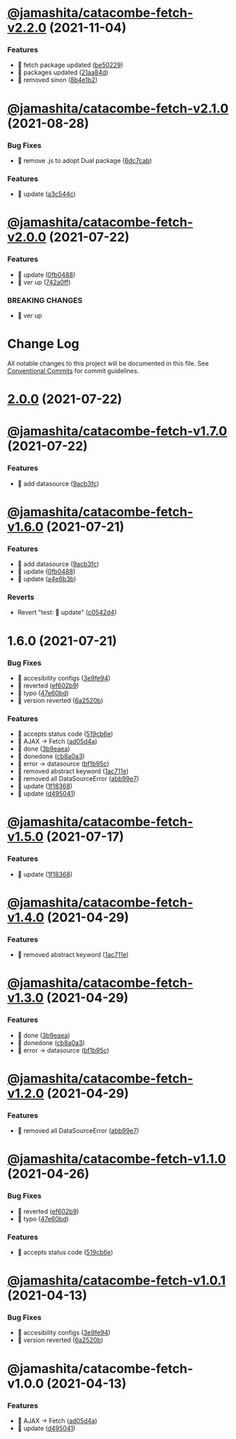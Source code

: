 # [@jamashita/catacombe-fetch-v2.2.0](https://github.com/jamashita/catacombe/compare/@jamashita/catacombe-fetch-v2.1.0...@jamashita/catacombe-fetch-v2.2.0) (2021-11-04)


### Features

* 🎸 fetch package updated ([be50229](https://github.com/jamashita/catacombe/commit/be50229fbe9068afd86e0e67c7c50ec6e1140de3))
* 🎸 packages updated ([21aa84d](https://github.com/jamashita/catacombe/commit/21aa84d03a0d9a0524c46106cb46591df7c0bb69))
* 🎸 removed sinon ([8b4e1b2](https://github.com/jamashita/catacombe/commit/8b4e1b2e5e2ef59d93859da68b92d3c5dd99acc1))

# [@jamashita/catacombe-fetch-v2.1.0](https://github.com/jamashita/catacombe/compare/@jamashita/catacombe-fetch-v2.0.0...@jamashita/catacombe-fetch-v2.1.0) (2021-08-28)


### Bug Fixes

* 🐛 remove .js to adopt Dual package ([6dc7cab](https://github.com/jamashita/catacombe/commit/6dc7cab884d1d9e008fa1d7fdc3857c6854a2d6a))


### Features

* 🎸 update ([a3c544c](https://github.com/jamashita/catacombe/commit/a3c544c5eef23789181c82957ada8cecaeeec01f))

# [@jamashita/catacombe-fetch-v2.0.0](https://github.com/jamashita/catacombe/compare/@jamashita/catacombe-fetch-v1.7.0...@jamashita/catacombe-fetch-v2.0.0) (2021-07-22)


### Features

* 🎸 update ([0fb0488](https://github.com/jamashita/catacombe/commit/0fb048801ef034adfbcafc9af6f0ae6b92329548))
* 🎸 ver up ([742a0ff](https://github.com/jamashita/catacombe/commit/742a0fffd8af41f3ba29a6707ec28d8b7477a67f))


### BREAKING CHANGES

* 🧨 ver up

# Change Log

All notable changes to this project will be documented in this file.
See [Conventional Commits](https://conventionalcommits.org) for commit guidelines.

# [2.0.0](https://github.com/jamashita/catacombe.git/packages/fetch/compare/@jamashita/catacombe-fetch@1.6.0...@jamashita/catacombe-fetch@2.0.0) (2021-07-22)

# [@jamashita/catacombe-fetch-v1.7.0](https://github.com/jamashita/catacombe/compare/@jamashita/catacombe-fetch-v1.6.0...@jamashita/catacombe-fetch-v1.7.0) (2021-07-22)

### Features

* 🎸 add datasource ([9acb3fc](https://github.com/jamashita/catacombe/commit/9acb3fc14be842655eae52df180a8e8f993c229b))

# [@jamashita/catacombe-fetch-v1.6.0](https://github.com/jamashita/catacombe/compare/@jamashita/catacombe-fetch-v1.5.0...@jamashita/catacombe-fetch-v1.6.0) (2021-07-21)


### Features

* 🎸 add
  datasource ([9acb3fc](https://github.com/jamashita/catacombe.git/packages/fetch/commit/9acb3fc14be842655eae52df180a8e8f993c229b))
* 🎸
  update ([0fb0488](https://github.com/jamashita/catacombe.git/packages/fetch/commit/0fb048801ef034adfbcafc9af6f0ae6b92329548))
* 🎸
  update ([a4e6b3b](https://github.com/jamashita/catacombe.git/packages/fetch/commit/a4e6b3bbeaa41bed0a9fac179b4311812f5ba91c))

### Reverts

* Revert "test: 💍
  update" ([c0542d4](https://github.com/jamashita/catacombe.git/packages/fetch/commit/c0542d4d919c03e6ffa6a7ac0b5b45207a211e20))

# 1.6.0 (2021-07-21)

### Bug Fixes

* 🐛 accesibility
  configs ([3e9fe94](https://github.com/jamashita/catacombe.git/packages/fetch/commit/3e9fe94a481f4ce70d4a76209e737faa1c54799b))
* 🐛
  reverted ([ef602b9](https://github.com/jamashita/catacombe.git/packages/fetch/commit/ef602b94d2b336c3197ada78bbf3024bc8cbdef2))
* 🐛
  typo ([47e60bd](https://github.com/jamashita/catacombe.git/packages/fetch/commit/47e60bdb20fb3335235a54ec202d2973486d7221))
* 🐛 version
  reverted ([6a2520b](https://github.com/jamashita/catacombe.git/packages/fetch/commit/6a2520babaa8b207c53e499e5b7b6ec6be6597a5))

### Features

* 🎸 accepts status
  code ([519cb6e](https://github.com/jamashita/catacombe.git/packages/fetch/commit/519cb6ebd477844ab542adf75a750fa364a90b0a))
* 🎸 AJAX ->
  Fetch ([ad05d4a](https://github.com/jamashita/catacombe.git/packages/fetch/commit/ad05d4ac79087295e26fc3229bc5436bf8b4dbe4))
* 🎸
  done ([3b9eaea](https://github.com/jamashita/catacombe.git/packages/fetch/commit/3b9eaead38785d097c8dccdcc94b3243873a9c1e))
* 🎸
  donedone ([cb8a0a3](https://github.com/jamashita/catacombe.git/packages/fetch/commit/cb8a0a32a8976744e041d93357cdc7e48916ccf5))
* 🎸 error ->
  datasource ([bf1b95c](https://github.com/jamashita/catacombe.git/packages/fetch/commit/bf1b95c1f591893654296a00ba5683a5665cdea8))
* 🎸 removed abstract
  keyword ([1ac711e](https://github.com/jamashita/catacombe.git/packages/fetch/commit/1ac711eb7d41cc36b4804f49f771c04eb9a650f6))
* 🎸 removed all
  DataSourceError ([abb99e7](https://github.com/jamashita/catacombe.git/packages/fetch/commit/abb99e7eb451d781bd023ed497aa0c3369d8e590))
* 🎸
  update ([1f18368](https://github.com/jamashita/catacombe.git/packages/fetch/commit/1f183682b59fef1c1768d2a785d8e79afc20a14a))
* 🎸
  update ([d495041](https://github.com/jamashita/catacombe.git/packages/fetch/commit/d495041a9ea93ea2d5448b411a54de1d8ab21229))

# [@jamashita/catacombe-fetch-v1.5.0](https://github.com/jamashita/catacombe/compare/@jamashita/catacombe-fetch-v1.4.0...@jamashita/catacombe-fetch-v1.5.0) (2021-07-17)

### Features

* 🎸 update ([1f18368](https://github.com/jamashita/catacombe/commit/1f183682b59fef1c1768d2a785d8e79afc20a14a))

# [@jamashita/catacombe-fetch-v1.4.0](https://github.com/jamashita/catacombe/compare/@jamashita/catacombe-fetch-v1.3.0...@jamashita/catacombe-fetch-v1.4.0) (2021-04-29)

### Features

* 🎸 removed abstract
  keyword ([1ac711e](https://github.com/jamashita/catacombe/commit/1ac711eb7d41cc36b4804f49f771c04eb9a650f6))

# [@jamashita/catacombe-fetch-v1.3.0](https://github.com/jamashita/catacombe/compare/@jamashita/catacombe-fetch-v1.2.0...@jamashita/catacombe-fetch-v1.3.0) (2021-04-29)

### Features

* 🎸 done ([3b9eaea](https://github.com/jamashita/catacombe/commit/3b9eaead38785d097c8dccdcc94b3243873a9c1e))
* 🎸 donedone ([cb8a0a3](https://github.com/jamashita/catacombe/commit/cb8a0a32a8976744e041d93357cdc7e48916ccf5))
* 🎸 error ->
  datasource ([bf1b95c](https://github.com/jamashita/catacombe/commit/bf1b95c1f591893654296a00ba5683a5665cdea8))

# [@jamashita/catacombe-fetch-v1.2.0](https://github.com/jamashita/catacombe/compare/@jamashita/catacombe-fetch-v1.1.0...@jamashita/catacombe-fetch-v1.2.0) (2021-04-29)

### Features

* 🎸 removed all
  DataSourceError ([abb99e7](https://github.com/jamashita/catacombe/commit/abb99e7eb451d781bd023ed497aa0c3369d8e590))

# [@jamashita/catacombe-fetch-v1.1.0](https://github.com/jamashita/catacombe/compare/@jamashita/catacombe-fetch-v1.0.1...@jamashita/catacombe-fetch-v1.1.0) (2021-04-26)

### Bug Fixes

* 🐛 reverted ([ef602b9](https://github.com/jamashita/catacombe/commit/ef602b94d2b336c3197ada78bbf3024bc8cbdef2))
* 🐛 typo ([47e60bd](https://github.com/jamashita/catacombe/commit/47e60bdb20fb3335235a54ec202d2973486d7221))

### Features

* 🎸 accepts status
  code ([519cb6e](https://github.com/jamashita/catacombe/commit/519cb6ebd477844ab542adf75a750fa364a90b0a))

# [@jamashita/catacombe-fetch-v1.0.1](https://github.com/jamashita/catacombe/compare/@jamashita/catacombe-fetch-v1.0.0...@jamashita/catacombe-fetch-v1.0.1) (2021-04-13)

### Bug Fixes

* 🐛 accesibility
  configs ([3e9fe94](https://github.com/jamashita/catacombe/commit/3e9fe94a481f4ce70d4a76209e737faa1c54799b))
* 🐛 version
  reverted ([6a2520b](https://github.com/jamashita/catacombe/commit/6a2520babaa8b207c53e499e5b7b6ec6be6597a5))

# @jamashita/catacombe-fetch-v1.0.0 (2021-04-13)

### Features

* 🎸 AJAX -> Fetch ([ad05d4a](https://github.com/jamashita/catacombe/commit/ad05d4ac79087295e26fc3229bc5436bf8b4dbe4))
* 🎸 update ([d495041](https://github.com/jamashita/catacombe/commit/d495041a9ea93ea2d5448b411a54de1d8ab21229))
